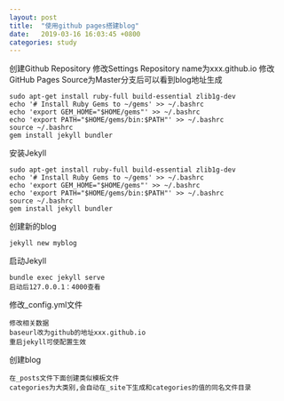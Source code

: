```yaml
---
layout: post
title:  "使用github pages搭建blog"
date:   2019-03-16 16:03:45 +0800
categories: study
---
```

创建Github Repository
修改Settings Repository name为xxx.github.io
修改GitHub Pages Source为Master分支后可以看到blog地址生成

``````
sudo apt-get install ruby-full build-essential zlib1g-dev
echo '# Install Ruby Gems to ~/gems' >> ~/.bashrc
echo 'export GEM_HOME="$HOME/gems"' >> ~/.bashrc
echo 'export PATH="$HOME/gems/bin:$PATH"' >> ~/.bashrc
source ~/.bashrc
gem install jekyll bundler
``````
安装Jekyll

``````
sudo apt-get install ruby-full build-essential zlib1g-dev
echo '# Install Ruby Gems to ~/gems' >> ~/.bashrc
echo 'export GEM_HOME="$HOME/gems"' >> ~/.bashrc
echo 'export PATH="$HOME/gems/bin:$PATH"' >> ~/.bashrc
source ~/.bashrc
gem install jekyll bundler
``````
创建新的blog

``````
jekyll new myblog
``````
启动Jekyll

``````
bundle exec jekyll serve
启动后127.0.0.1：4000查看
``````
修改_config.yml文件

``````
修改相关数据
baseurl改为github的地址xxx.github.io
重启jekyll可使配置生效
``````
创建blog
``````
在_posts文件下面创建类似模板文件
categories为大类别,会自动在_site下生成和categories的值的同名文件目录
``````

[jekyll-docs]: https://jekyllrb.com/docs/home
[jekyll-gh]:   https://github.com/jekyll/jekyll
[jekyll-talk]: https://talk.jekyllrb.com/
